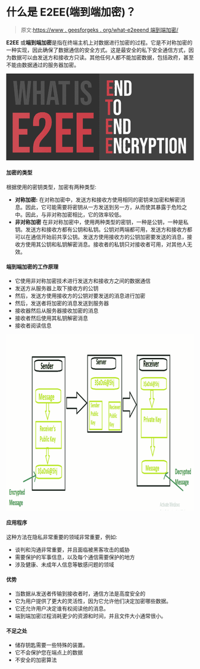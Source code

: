 # 什么是 E2EE(端到端加密)？

> 原文:[https://www . geesforgeks . org/what-e2eeend 端到端加密/](https://www.geeksforgeeks.org/what-is-e2eeend-to-end-encryption/)

**E2EE** 或**端到端加密**是指在终端主机上对数据进行加密的过程。它是不对称加密的一种实现，因此确保了数据通信的安全方式。这是最安全的私下安全通信方式，因为数据可以由发送方和接收方只读。其他任何人都不能加密数据，包括政府，甚至不能由数据通过的服务器加密。

![What-is-E2EE](img/08b473785b010696bb0a5d228c012c8c.png)

#### 加密的类型

根据使用的密钥类型，加密有两种类型:

*   **对称加密:**
    在对称加密中，发送方和接收方使用相同的密钥来加密和解密消息。因此，它可能需要将密钥从一方发送到另一方，从而使其暴露于危险之中。因此，与非对称加密相比，它的效率较低。
*   **非对称加密**
    在非对称加密中，使用两种类型的密钥，一种是公钥，一种是私钥。发送方和接收方都有公钥和私钥。公钥对两端都可用，发送方和接收方都可以在通信开始前共享公钥。发送方使用接收方的公钥加密要发送的消息，接收方使用其公钥和私钥解密消息。接收者的私钥只对接收者可用，对其他人无效。

#### 端到端加密的工作原理

*   它使用非对称加密技术进行发送方和接收方之间的数据通信
*   发送方从服务器上取下接收方的公钥
*   然后，发送方使用接收方的公钥对要发送的消息进行加密
*   然后，发送者将加密的消息发送到服务器
*   接收器然后从服务器接收加密的消息
*   接收者然后使用其私钥解密消息
*   接收者阅读信息

![](img/ed831d0f6028477d4d4fff25cc91741c.png)

#### 应用程序

这种方法在隐私非常重要的领域非常重要，例如:

*   谈判和沟通非常重要，并且面临被黑客攻击的威胁
*   需要保护的军事信息，以及每个通信需要保护的地方
*   涉及健康、未成年人信息等敏感问题的领域

#### 优势

*   当数据从发送者传输到接收者时，通信方法是高度安全的
*   它为用户提供了更大的灵活性，因为它允许他们决定加密哪些数据。
*   它还允许用户决定谁有权阅读他的消息。
*   端到端加密过程消耗更少的资源和时间，并且文件大小通常很小。

#### 不足之处

*   储存钥匙需要一些特殊的装置。
*   它不会保护您在端点上的数据
*   不安全的加密算法